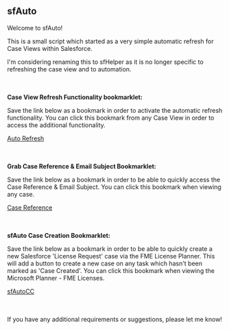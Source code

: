 ## sfAuto

Welcome to sfAuto!

This is a small script which started as a very simple automatic refresh for Case Views within Salesforce.

I'm considering renaming this to sfHelper as it is no longer specific to refreshing the case view and to automation.

<br /><br />
<strong>Case View Refresh Functionality bookmarklet:</strong>

Save the link below as a bookmark in order to activate the automatic refresh functionality. You can click this bookmark from any Case View in order to access the additional functionality.

<a href="javascript:(function(){ var%20script=document.createElement('script'); script.type='text/javascript'; script.src='https://cdn.jsdelivr.net/gh/IDemixI/sfAutoRefresh@master/sfAuto.js'; document.getElementsByTagName('head')[0].appendChild(script); })();">Auto Refresh</a>

<br /><br />
<strong>Grab Case Reference & Email Subject Bookmarklet:</strong>

Save the link below as a bookmark in order to be able to quickly access the Case Reference & Email Subject. You can click this bookmark when viewing any case.

<a href="javascript:(function(){var%20x=window.location.pathname.substring(1,window.location.pathname.length);x=x.slice(0,5)+x.slice(9);var%20refID='ref:_'+'00D201JWt'+'._'+x+':ref';var%20caseNum=document.getElementById('cas2_ileinner').innerText.substring(0,8);var%20caseDesc=document.getElementById('cas14_ileinner').innerText;alert('Case Reference:\n\n'+refID+'\n\n'+'Email Subject:\n\n'+'Case '+caseNum+': '+caseDesc+' - '+refID)})()">Case Reference</a>

<br /><br />
<strong>sfAuto Case Creation Bookmarklet:</strong>

Save the link below as a bookmark in order to be able to quickly create a new Salesforce 'License Request' case via the FME License Planner. This will add a button to create a new case on any task which hasn't been marked as 'Case Created'. You can click this bookmark when viewing the Microsoft Planner - FME Licenses.

<a href="#">sfAutoCC</a>

<br /><br />
If you have any additional requirements or suggestions, please let me know!
